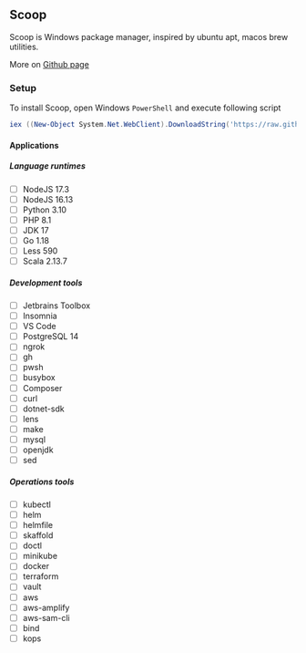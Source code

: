 ## Scoop

Scoop is Windows package manager, inspired by ubuntu apt, macos brew utilities.

More on [Github page](https://github.com/ScoopInstaller/Scoop)

### Setup

To install Scoop, open Windows `PowerShell` and execute following script

```powershell
iex ((New-Object System.Net.WebClient).DownloadString('https://raw.githubusercontent.com/bn-digital/home/latest/windows/scoop/import.ps1'))
```

#### Applications

##### Language runtimes

- [ ] NodeJS 17.3
- [ ] NodeJS 16.13
- [ ] Python 3.10
- [ ] PHP 8.1
- [ ] JDK 17
- [ ] Go 1.18
- [ ] Less 590
- [ ] Scala 2.13.7
 
##### Development tools
- [ ] Jetbrains Toolbox
- [ ] Insomnia
- [ ] VS Code
- [ ] PostgreSQL 14
- [ ] ngrok
- [ ] gh
- [ ] pwsh
- [ ] busybox
- [ ] Composer
- [ ] curl
- [ ] dotnet-sdk
- [ ] lens
- [ ] make
- [ ] mysql
- [ ] openjdk
- [ ] sed

##### Operations tools
- [ ] kubectl
- [ ] helm
- [ ] helmfile
- [ ] skaffold
- [ ] doctl
- [ ] minikube
- [ ] docker
- [ ] terraform
- [ ] vault
- [ ] aws
- [ ] aws-amplify
- [ ] aws-sam-cli
- [ ] bind
- [ ] kops
